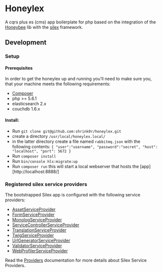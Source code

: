 # Honeylex

A cqrs plus es (cms) app boilerplate for php based on the integration of the [Honeybee][Honeybee] lib with the [silex][Documentation] framework.

## Development

### Setup

#### Prerequisites

In order to get the honeylex up and running you'll need to make sure you, that your machine meets the following requirements:

* [Composer][Composer]
* php >= 5.6.1
* elasticsearch 2.x
* couchdb 1.6.x

#### Install:

* Run ```git clone git@github.com:shrink0r/honeylex.git```
* create a directory ```/usr/local/honeylex.local/```
* in the latter directory create a file named ```rabbitmq.json``` with the following contents: ```{ "user":"username", "password":"secret", "host": "localhost", "port": 5672 }```
* Run ```composer install```
* Run ```bin/console hlx:migrate:up```
* Run ```composer run``` this will start a local webserver that hosts the [app][http://localhost:8888/]

### Registered silex service providers

The bootstrapped Silex app is configured with the following service providers:

* [AssetServiceProvider][AssetServiceProvider]
* [FormServiceProvider][FormServiceProvider]
* [MonologServiceProvider][MonologServiceProvider]
* [ServiceControllerServiceProvider][ServiceControllerServiceProvider]
* [TranslationServiceProvider][TranslationServiceProvider]
* [TwigServiceProvider][TwigServiceProvider]
* [UrlGeneratorServiceProvider][UrlGeneratorServiceProvider]
* [ValidatorServiceProvider][ValidatorServiceProvider]
* [WebProfilerServiceProvider][WebProfilerServiceProvider]

Read the [Providers][Providers] documentation for more details about Silex Service Providers.

[AssetServiceProvider]: http://silex.sensiolabs.org/doc/providers/asset.html
[Composer]: http://getcomposer.org/
[Documentation]: http://silex.sensiolabs.org/documentation
[FormServiceProvider]: http://silex.sensiolabs.org/doc/providers/form.html
[ServiceControllerServiceProvider]: http://silex.sensiolabs.org/doc/providers/service_controller.html
[TranslationServiceProvider]: http://silex.sensiolabs.org/doc/providers/translation.html
[TwigServiceProvider]: http://silex.sensiolabs.org/doc/providers/twig.html
[UrlGeneratorServiceProvider]: http://silex.sensiolabs.org/doc/providers/url_generator.html
[ValidatorServiceProvider]: http://silex.sensiolabs.org/doc/providers/validator.html
[WebProfilerServiceProvider]: http://github.com/silexphp/Silex-WebProfiler
[MonologServiceProvider]: http://silex.sensiolabs.org/doc/providers/monolog.html
[Providers]: http://silex.sensiolabs.org/doc/providers.html
[Honeybee]: http://github.com/honeybee/honeybee
